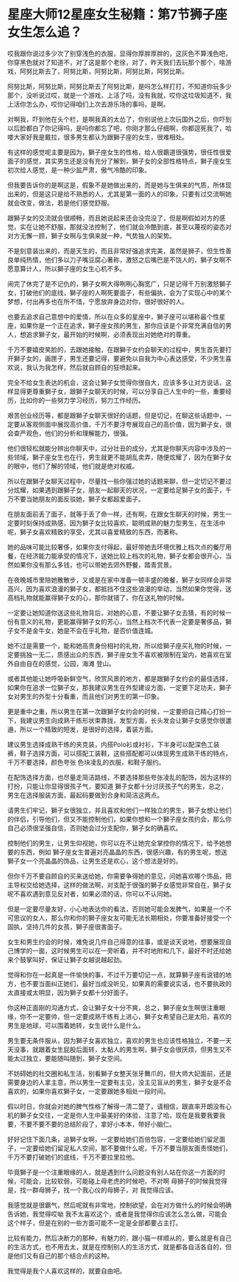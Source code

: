 # 星座大师12星座女生秘籍：第7节狮子座女生怎么追？

哎我跟你说过多少次了别穿浅色的衣服，显得你厚胖厚胖的，这灰色不算浅色吧，你穿黑色就对了知道不，对了这是那个老徐，对了，昨天我们去玩那个那个，啥游戏，阿努比斯去了，阿努比斯，阿努比斯，阿努比斯，阿努比斯。

阿努比斯，阿努比斯，阿努比斯去了阿努比斯，是吗怎么样打打，不知道你玩多少那个，没听说过哎，就是一个游戏，上活了吗，没有我就，哎你这垃圾知道不，我上活你怎么办，哎你记得咱们上次去游乐场的事吗，是啊。

对啊我，吓到他在头个栏，是啊我真的太怂了，你别说他上次玩国外之后，你吓到以后脸都白了你记得吗，是吗你都忘了吧，你刚才那么仔细啊，你都逗死我了，哈喽大家好我是戴拉，很多男生都认为跟獅子座的女生，很难相处。

有这样的感觉呢主要是因为，獅子座女生的性格，给人很霸道很强势，很任性很爱面子的感觉，其实男生还是没有充分了解到，獅子女的全部性格特点，獅子座女生初次给人感觉，是一种少盐严肃，傲气冷酷的印象。

但我要告诉你的是啊这是，假象不是她做出来的，而是她与生俱来的气质，所体现出来的，但是这只是给不熟悉的人，尤其是第一面的人的印象，只要有过交流啊她就会改变，做法，若是他们感觉舒服。

跟獅子女的交流就会很顺畅，而且她说起来还会没完没了，但是啊假如对方的感觉，实在让她不舒服，那就没法控制了，他们就会冷酷到底，甚至以蔑视的姿态对对方无懈一顾，獅子女啊与生俱来就一种，气势独人的架势。

不是刻意装出来的，而是天生的，而且非常好强追求完美，虽然是狮子，但生性善良单纯热情，他们多以刀子嘴豆腐心著称，激怒之后嘴巴是不饶人的，獅子女啊不愿意算计人，所以獅子座的女生心机不多。

闹完了休完了是不记仇的，獅子女啊大得咧咧心胸宽广，只是记得千万别激怒獅子女，打破他们的底线，獅子座的人啊死要面子，有些偏执，会为了实现心中的某个梦想，付出再多也在所不惜，宁愿放弃身边对你，很好很好的人。

也要去追求自己意想中的爱情，所以在众多的星座中，獅子座可以堪称最个性星座，如果你是一个正在追求，獅子座女孩的男生，那你应该是个非常充满自信的男人，想追求獅子女，最开始的时候啊，必须表现出对她绝对的尊重。

千万不要嬉皮笑脸的，去跟她接触，在跟獅子女约会聊天的过程中，男生首先要打开獅子女的，画匣子，男生还要记得，要避免以自我为中心表达感受，不少男生喜欢说，我认为我怎样，然后就自顾自的狂喷起来。

完全不给女生表达的机会，这会让獅子女觉得你很自大，应该多多让对方说话，这样显得更尊重獅子女，跟獅子女聊天的时候，可以分享自己人生中的一些，重要经历，比如你的一些努力学习经历，努力工作经历。

艰苦创业经历等，都是跟獅子女聊天很好的话题，但是切记，在聊这些话题中，一定要从客观侧面中展现高价值，千万不要浮夸展现自己的高价值，因为獅子女，很会查严观色，他们的分析和理解能力，很强。

他们很轻松就能分辨出你聊天中，过分壮丑的成分，尤其是你聊天内容中涉及的一些领域，獅子座女生也在行，男生就更不能胡乱卖弄，随便炫耀了，因为在獅子女的眼中，他们了解的领域，他们就是绝对权威。

所以在跟獅子女聊天过程中，尽量找一些你强过她的话题来聊，但一定切记不要过分炫耀，如果遇到跟獅子女，朋友一起聊天的状况，一定要给足獅子女的面子，千万不要当她朋友的面反驳她，獅子女都超爱面子。

在朋友面前丢了面子，就等于丢了命一样，还有啊，在跟女生聊天的时候，男生一定要时刻保持成熟感，因为獅子女比较喜欢，聪明成熟的魅力型男生，在生活中呢，獅子女喜欢精致的享受，尤其以喜爱精致的东西，而著称。

她的品味可能比较奢侈，如果你支付得起，最好带她去环境优雅上档次点的餐厅用餐，在经济能力能承受的情况下，送她比较上档次的礼物，獅子女都会很开心，当然如果你没有那么多钱，也可以带她去郊外野餐，踏青赏景。

在夜晚城市里陪她散散步，又或是在家中准备一顿丰盛的晚餐，獅子女同样会非常高兴，因为喜欢浪漫的獅子女，都抵挡不住这些浪漫的举动，当然如果你觉得，送高档礼物就能赢得獅子女的心，那你就错了，你在送礼物的时候。

一定要让她知道你送这些礼物背后，对她的心意，不要让獅子女去猜，有的时候一份有意义的礼物，更能赢得獅子女的芳心，当然上档次不代表一定要是奢侈品，獅子女不是金牛女，她是不会在乎礼物，是否价值连城。

她不过是需要一个，能和她高贵身份相衬的礼物，所以给獅子座买礼物的时候，一定要挑独一无二，质感出众的东西，獅子座女生不喜欢被限制在室内，她喜欢在室外自由自在的感觉，公园，海滩 登山。

或者其他能让她呼吸新鲜空气，欣赏风景的地方，都是跟獅子女约会的最佳选择，如果你在追求一位獅子女，那我建议男生在外型建设方面，一定要下足功夫，獅子女对男生的外型十分看重，而且他们对男生的第一印象。

更是重中之重，所以男生在第一次跟獅子女约会的时候，一定要把自己精心打扮一下，我建议男生向成熟干练形状束靠拢，发型方面，长头发会让獅子女感觉你很邋遢，所以一个精致的短发，是很好的选择，着装方面。

建议男生选择成熟干练的夹克装，内搭Polo衫或衬衫，下半身可以配深色工装裤，鞋子选择方面，可以搭配工装鞋，这些搭配都可以体现男生成熟干练的特点，千万不要选择，颜色夸张 色块凌乱的衣服，和鞋子服约。

在配饰选择方面，也尽量走简洁路线，不要选择那些夸张凌乱的配饰，因为这样的打扮，只能让你显得很孩子气，要知道 獅子女都十分讨厌孩子气的男生，总之，男生在选择服装方面，最起码要做到合身和简洁这两点。

请男生们牢记，獅子女很独立，并且喜欢和他们一样独立的男生，獅子女想让他们的伴侣，引导他们，但又不能控制他们，如果你想和一个獅子座女孩约会，那么你自己必须很坚强自信，否则她会过分支配你，獅子女的确喜欢。

控制他们的男生，让男生仰视她，你可以在不让她完全掌控你的情况下，给予她想要的东西，例如 獅子座女生普遍对亮晶晶的东西，很感兴趣，有的男生呢，想送獅子女一个亮晶晶的饰品，让男生还是欢心，这个想法是好的。

但你千万不要自顾自的买来送给她，你需要争得她的意见，问她喜欢哪个饰品，把主导权交给她选择，这样的做法啊，对支配于很强的獅子女感觉非常自在，獅子女呢不喜欢遇到意见反对者，如果必须的话，你可以不认同她。

但是一定要尽量友好，小心地表达你的看法，否则她可能会发脾气，如果是一个不可思议的女人，那么你和你的獅子座女友可能无法长期相处，你要准备好接受一个固执，坚持几件的女孩，獅子座很害面子。

女生和男生约会的时候，难免说几件自己得意的往事，或是谈天说地，想要展现自己博学的一面，这时候男生可以在一旁听着，并不时地附和几下，最好不时还给她来个鼓掌叫好，保证让獅子女越说越起劲。

觉得和你在一起真是一件愉快的事，不过千万要切记一点，就算獅子座有说错的地方，也不要当面纠正她们，最好当成没听见，如果真的需要说实话，也不要执政的太直接或太明显，因为獅子女都十分好面子。

你这种正面刚的沟通方式，会让獅子女十分不爽，总之，獅子座女生啊很注重眼缘，你不一定要帅，但一定要成熟干练有上进心，獅子女希望自己是太阳，喜欢的男生是地球，可以围着她转，女生说什么是什么。

男生要无条件服从，因为獅子女喜欢独立，喜欢的男生也应该性格独立，不要一天天没事，就跟着女生屁股后面转，太黏人的男生啊，獅子女会很厌烦，但男生又不能太过独立，要能随叫随到，獅子女空间。

不妨碍她的社交圈和私生活，别看獅子女整天张牙舞爪的，但大师大妃面前，还是需要身边的人拿主意，所以男生一定要有主见，没主见盲从的男生，獅子女是不会喜欢的，如果你喜欢獅子女，一定要跟她多相处一段时间。

假以时日，你就会对她的脾气性格了解得一清二楚了，请相信，跟直率开朗没有心机的獅子女交往，一定是你人生中最美好的体验，注意了哈，现在是我要我要我要，不要不要不要的总结阶段了，拿好小本本，带好小脑仁。

好好记住下面几条，追獅子女啊，一定要给她们百倍包容，一定要给她们留足面子，一定要给她们留足私人空间，那不要做什么呢，千万不要当朋友面责怪她们，千万不要打破她们的底线，千万不要拉里拉他。

毕竟獅子是一个注重眼缘的人，就是遇到什么问题没有别人站在你这一方面的时候，可能会，比较软弱，可能碰上母老虎的时候吧，不对啊 母狮子的时候我觉得是，找一群母狮子，找一个我心仪的母狮子，对 我觉得应该。

我感觉就是很霸气，然后呢就有非常地，控制欲望，会在对方做什么的时候会明确告诉她，我觉得哎呦 我不太喜欢这个，或者是我觉得你应该怎么怎么做，可能会这个样子，但是在别的一些方面可能不一定是全部都要占主打。

比较有能力，然后决断力的那种，有魅力的，跟小猫一样顺从的，要么就是有自己的生活方式，也不用去太，就是在控制别人的生活方式，就是都各自活各自的，但是他们又有自己的那个结合点的这种。

我觉得是我个人喜欢这样的，就要自由吧。